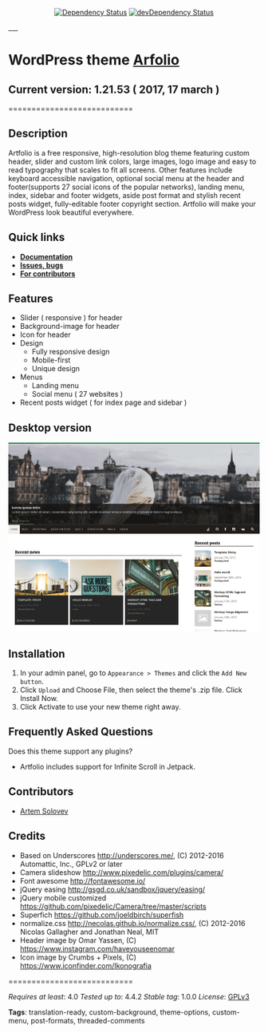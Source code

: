 <p align="center">
<a href="https://david-dm.org/artem-solovev/artfolio" target="_blank"><img src="https://david-dm.org/artem-solovev/artfolio.svg" alt="Dependency Status"></a>
<a href="https://david-dm.org/artem-solovev/artfolio/?type=dev" target="_blank"><img src="https://david-dm.org/artem-solovev/artfolio/dev-status.svg" alt="devDependency Status"></a>
</p>
___


# WordPress theme [Arfolio](https://themes.trac.wordpress.org/ticket/33947#no0)
## **Current version: 1.21.53** ( 2017, 17 march )
===========================

## Description
Artfolio is a free responsive, high-resolution blog theme featuring custom header, slider and custom link colors, large images, logo image and easy to read typography that scales to fit all screens. Other features include keyboard accessible navigation, optional social menu at the header and footer(supports 27 social icons of the popular networks), landing menu, index, sidebar and footer widgets, aside post format and stylish recent posts widget, fully-editable footer copyright section. Artfolio will make your WordPress look beautiful everywhere.

## **Quick links**
* **[Documentation](https://github.com/artem-solovev/artfolio/wiki)**
* **[Issues, bugs](https://github.com/artem-solovev/artfolio/issues)**
* **[For contributors](https://github.com/artem-solovev/artfolio/wiki/For-contributors)**


## **Features**
* Slider ( responsive ) for header
* Background-image for header
* Icon for header
* Design
    * Fully responsive design
    * Mobile-first
    * Unique design
* Menus
    * Landing menu
    * Social menu ( 27 websites )
* Recent posts widget ( for index page and sidebar )


## Desktop version
![Desktop page screen](screenshot.png)


## Installation

1. In your admin panel, go to `Appearance > Themes` and click the `Add New button`.
2. Click `Upload` and Choose File, then select the theme's .zip file. Click Install Now.
3. Click Activate to use your new theme right away.

## Frequently Asked Questions

Does this theme support any plugins?
* Artfolio includes support for Infinite Scroll in Jetpack.


## **Contributors**
* [Artem Solovev](https://github.com/artem-solovev)


## Credits

* Based on Underscores http://underscores.me/, (C) 2012-2016 Automattic, Inc., GPLv2 or later
* Camera slideshow http://www.pixedelic.com/plugins/camera/
* Font awesome http://fontawesome.io/
* jQuery easing http://gsgd.co.uk/sandbox/jquery/easing/
* jQuery mobile customized https://github.com/pixedelic/Camera/tree/master/scripts
* Superfich https://github.com/joeldbirch/superfish
* normalize.css http://necolas.github.io/normalize.css/, (C) 2012-2016 Nicolas Gallagher and Jonathan Neal, MIT
* Header image by Omar Yassen, (C) https://www.instagram.com/haveyouseenomar
* Icon image by Crumbs + Pixels, (C) https://www.iconfinder.com/Ikonografia


===========================


*Requires at least*: 4.0
*Tested up to*: 4.4.2
*Stable tag*: 1.0.0
*License*: [GPLv3](https://www.gnu.org/licenses/gpl-3.0.en.html)


**Tags**: translation-ready, custom-background, theme-options, custom-menu, post-formats, threaded-comments